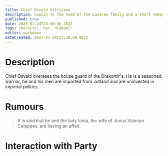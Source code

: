 ```yaml
---
title: Chief Osvald Ulfricson
description: Cousin to the head of the Lazareo family and a short tempered dueler 
published: true
date: 2023-07-24T23:50:36.383Z
tags: character, npc, drakomir
editor: markdown
dateCreated: 2023-07-24T17:30:59.967Z
---
```


# Description
Chief Osvald oversees the house guard of the Drakomir's. He is a seasoned warrior, he and his men are imported from Jutland and are uninvested in imperial politics.

# Rumours
> It is said that he and the lady Ionia, the wife of Jonus Valerian Celeppes, are having an affair. 


# Interaction with Party
